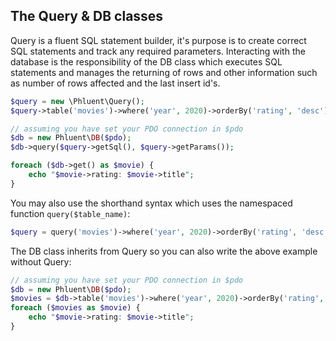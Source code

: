 ## The Query &amp; DB classes
Query is a fluent SQL statement builder, it's purpose is to create correct SQL statements and track any required parameters. Interacting with the database is the responsibility of the DB class which executes SQL statements and manages the returning of rows and other information such as number of rows affected and the last insert id's.

```php
$query = new \Phluent\Query();
$query->table('movies')->where('year', 2020)->orderBy('rating', 'desc')->limit(10);

// assuming you have set your PDO connection in $pdo
$db = new Phluent\DB($pdo);
$db->query($query->getSql(), $query->getParams());

foreach ($db->get() as $movie) {
    echo "$movie->rating: $movie->title";
}
```
You may also use the shorthand syntax which uses the namespaced function ``query($table_name)``:
```php
$query = query('movies')->where('year', 2020)->orderBy('rating', 'desc')->limit(10);
```

The DB class inherits from Query so you can also write the above example without Query:
```php
// assuming you have set your PDO connection in $pdo
$db = new Phluent\DB($pdo);
$movies = $db->table('movies')->where('year', 2020)->orderBy('rating', 'desc')->limit(10)->get();
foreach ($movies as $movie) {
    echo "$movie->rating: $movie->title";
}
```

<!-- Instead all interaction is performed through [DB](/classes/DB) which will return arrays of rows or objects representing table rows. Or [Mapper](/classes/Mapper) which will return [Collections](/classes/Collections) of [Entities](/classes/Entities), or single Entities.

Phluent consists of the following main classes:

* Query - A standalone SQL statement builder, it does not have any requirements
* DB - Inheriting from Query it adds methods to interact with a database and requires a PDO connection

Using Query you can create the majority of SQL statements using a fluent syntax. Using DB you can execute any SQL query. Plus DB offers the expected helper methods: for basic selecting use the get() and getOne() methods, use insert() or update() to insert or update rows and delete() to remove rows.

However to handle Relationships and give you more control over the query results you can use the following classes:

* Mapper - Inheriting from DB (and therefore Query) mapper requires a PDO connection and an Entity
* Entity - A very simple class containing methods to handle Collections and Relationships
* Collection - An iterable set of query results returned by Mapper
* Relationship - A  -->






